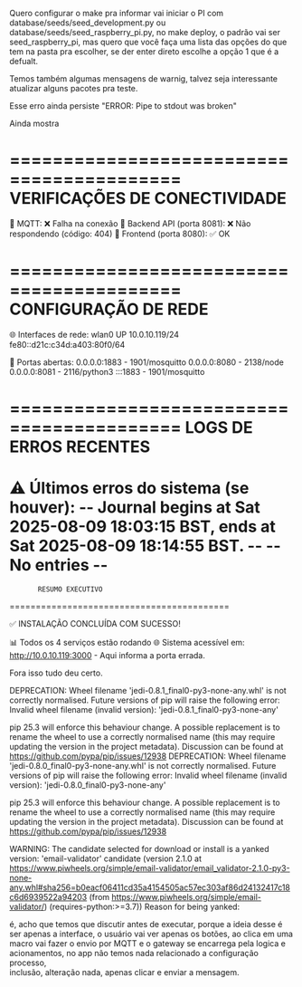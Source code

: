   Quero configurar o make pra informar vai iniciar o PI com database/seeds/seed_development.py ou database/seeds/seed_raspberry_pi.py, no make deploy, o padrão vai ser seed_raspberry_pi, mas quero que você faça uma lista das opções do que tem na pasta pra escolher, se der enter direto escolhe a opção 1 que é a defualt.

  Temos também algumas mensagens de warnig, talvez seja interessante atualizar alguns pacotes pra teste.

  Esse erro ainda persiste "ERROR: Pipe to stdout was broken"

  Ainda mostra 
  
  ==========================================
      VERIFICAÇÕES DE CONECTIVIDADE
  ==========================================

🦟 MQTT: ❌ Falha na conexão
🔌 Backend API (porta 8081): ❌ Não respondendo (código: 404)
📱 Frontend (porta 8080): ✅ OK


==========================================
     CONFIGURAÇÃO DE REDE
==========================================

🌐 Interfaces de rede:
wlan0            UP             10.0.10.119/24 fe80::d21c:c34d:a403:80f0/64 

🔗 Portas abertas:
  0.0.0.0:1883 - 1901/mosquitto
  0.0.0.0:8080 - 2138/node
  0.0.0.0:8081 - 2116/python3
  :::1883 - 1901/mosquitto

==========================================
     LOGS DE ERROS RECENTES
==========================================

⚠️ Últimos erros do sistema (se houver):
-- Journal begins at Sat 2025-08-09 18:03:15 BST, ends at Sat 2025-08-09 18:14:55 BST. --
-- No entries --
==========================================
           RESUMO EXECUTIVO
==========================================

✅ INSTALAÇÃO CONCLUÍDA COM SUCESSO!

📊 Todos os 4 serviços estão rodando
🌐 Sistema acessível em: http://10.0.10.119:3000 - Aqui informa a porta errada.

Fora isso tudo deu certo.

  DEPRECATION: Wheel filename 'jedi-0.8.1_final0-py3-none-any.whl' is not correctly normalised. Future versions of pip will raise the following error:
  Invalid wheel filename (invalid version): 'jedi-0.8.1_final0-py3-none-any'
  
   pip 25.3 will enforce this behaviour change. A possible replacement is to rename the wheel to use a correctly normalised name (this may require updating the version in the project metadata). Discussion can be found at https://github.com/pypa/pip/issues/12938
  DEPRECATION: Wheel filename 'jedi-0.8.0_final0-py3-none-any.whl' is not correctly normalised. Future versions of pip will raise the following error:
  Invalid wheel filename (invalid version): 'jedi-0.8.0_final0-py3-none-any'
  
   pip 25.3 will enforce this behaviour change. A possible replacement is to rename the wheel to use a correctly normalised name (this may require updating the version in the project metadata). Discussion can be found at https://github.com/pypa/pip/issues/12938

   WARNING: The candidate selected for download or install is a yanked version: 'email-validator' candidate (version 2.1.0 at https://www.piwheels.org/simple/email-validator/email_validator-2.1.0-py3-none-any.whl#sha256=b0eacf06411cd35a4154505ac57ec303af86d24132417c18c6d6939522a94203 (from https://www.piwheels.org/simple/email-validator/) (requires-python:>=3.7))
   Reason for being yanked: <none given>





 é, acho que temos que discutir antes de executar, porque a ideia desse é     
ser apenas a interface, o usuário vai ver apenas os botões, ao clica em uma  
macro vai fazer o envio por MQTT e o gateway se encarrega pela logica e      
acionamentos, no app não temos nada relacionado a configuração processo,     
inclusão, alteração nada, apenas clicar e enviar a mensagem.  